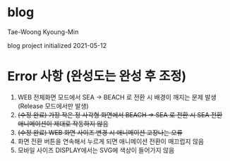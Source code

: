 # blog

Tae-Woong
Kyoung-Min

blog project initialized
2021-05-12


# Error 사항 (완성도는 완성 후 조정)
1. WEB 전체화면 모드에서 SEA -> BEACH 로 전환 시 배경이 깨지는 문제 발생 (Release 모드에서만 발생)
2. <del>(수정 완료) 가장 작은 정 사각형 화면에서 BEACH -> SEA 로 전환 시 SEA 전환 애니메이션이 제대로 작동하지 않음</del>
3. <del>(수정 완료) WEB 화면 사이즈 변경 시 애니메이션 고장나는 오류</del>
4. 화면 전환 버튼을 연속해서 누르게 되면 애니메이션 전환이 매끄럽지 않음
5. 모바일 사이즈 DISPLAY에서는 SVG에 색상이 들어가지 않음